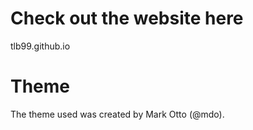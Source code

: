 # Check out the website here
tlb99.github.io

# Theme
The theme used was created by Mark Otto (@mdo).
